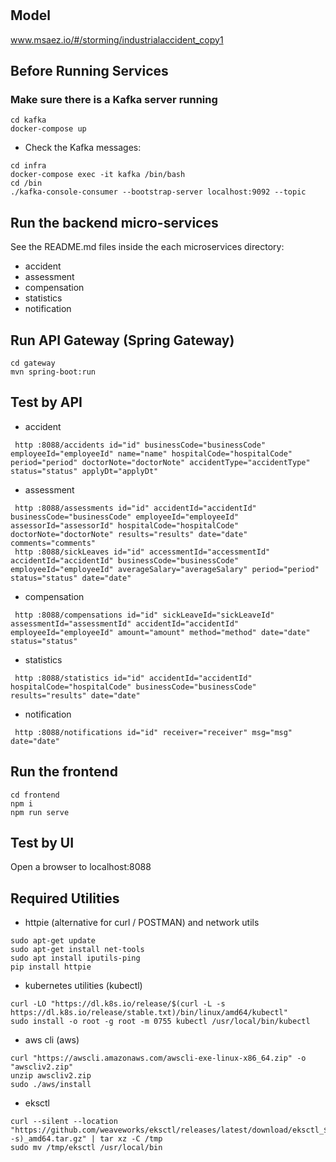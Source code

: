 # 

## Model
www.msaez.io/#/storming/industrialaccident_copy1

## Before Running Services
### Make sure there is a Kafka server running
```
cd kafka
docker-compose up
```
- Check the Kafka messages:
```
cd infra
docker-compose exec -it kafka /bin/bash
cd /bin
./kafka-console-consumer --bootstrap-server localhost:9092 --topic
```

## Run the backend micro-services
See the README.md files inside the each microservices directory:

- accident
- assessment
- compensation
- statistics
- notification


## Run API Gateway (Spring Gateway)
```
cd gateway
mvn spring-boot:run
```

## Test by API
- accident
```
 http :8088/accidents id="id" businessCode="businessCode" employeeId="employeeId" name="name" hospitalCode="hospitalCode" period="period" doctorNote="doctorNote" accidentType="accidentType" status="status" applyDt="applyDt" 
```
- assessment
```
 http :8088/assessments id="id" accidentId="accidentId" businessCode="businessCode" employeeId="employeeId" assessorId="assessorId" hospitalCode="hospitalCode" doctorNote="doctorNote" results="results" date="date" comments="comments" 
 http :8088/sickLeaves id="id" accessmentId="accessmentId" accidentId="accidentId" businessCode="businessCode" employeeId="employeeId" averageSalary="averageSalary" period="period" status="status" date="date" 
```
- compensation
```
 http :8088/compensations id="id" sickLeaveId="sickLeaveId" assessmentId="assessmentId" accidentId="accidentId" employeeId="employeeId" amount="amount" method="method" date="date" status="status" 
```
- statistics
```
 http :8088/statistics id="id" accidentId="accidentId" hospitalCode="hospitalCode" businessCode="businessCode" results="results" date="date" 
```
- notification
```
 http :8088/notifications id="id" receiver="receiver" msg="msg" date="date" 
```


## Run the frontend
```
cd frontend
npm i
npm run serve
```

## Test by UI
Open a browser to localhost:8088

## Required Utilities

- httpie (alternative for curl / POSTMAN) and network utils
```
sudo apt-get update
sudo apt-get install net-tools
sudo apt install iputils-ping
pip install httpie
```

- kubernetes utilities (kubectl)
```
curl -LO "https://dl.k8s.io/release/$(curl -L -s https://dl.k8s.io/release/stable.txt)/bin/linux/amd64/kubectl"
sudo install -o root -g root -m 0755 kubectl /usr/local/bin/kubectl
```

- aws cli (aws)
```
curl "https://awscli.amazonaws.com/awscli-exe-linux-x86_64.zip" -o "awscliv2.zip"
unzip awscliv2.zip
sudo ./aws/install
```

- eksctl 
```
curl --silent --location "https://github.com/weaveworks/eksctl/releases/latest/download/eksctl_$(uname -s)_amd64.tar.gz" | tar xz -C /tmp
sudo mv /tmp/eksctl /usr/local/bin
```

